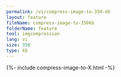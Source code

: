 ```yaml
---
permalink: /vi/compress-image-to-350-kb
layout: feature
fileName: compress-image-to-350kb
folderName: feature
tool: imgcompression
lang: vi
size: 350
type: kb
---
```


{%- include compress-image-to-X.html -%}
